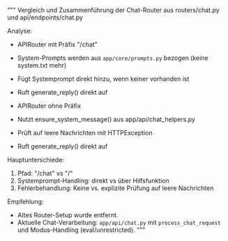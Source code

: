 """
Vergleich und Zusammenführung der Chat-Router aus routers/chat.py und api/endpoints/chat.py

Analyse:
  - APIRouter mit Präfix "/chat"
  - System-Prompts werden aus `app/core/prompts.py` bezogen (keine system.txt mehr)
  - Fügt Systemprompt direkt hinzu, wenn keiner vorhanden ist
  - Ruft generate_reply() direkt auf

  - APIRouter ohne Präfix
  - Nutzt ensure_system_message() aus app/api/chat_helpers.py
  - Prüft auf leere Nachrichten mit HTTPException
  - Ruft generate_reply() direkt auf

Hauptunterschiede:
1. Pfad: "/chat" vs "/"
2. Systemprompt-Handling: direkt vs über Hilfsfunktion
3. Fehlerbehandlung: Keine vs. explizite Prüfung auf leere Nachrichten

Empfehlung:
- Altes Router-Setup wurde entfernt.
- Aktuelle Chat-Verarbeitung: `app/api/chat.py` mit `process_chat_request` und Modus-Handling (eval/unrestricted).
"""